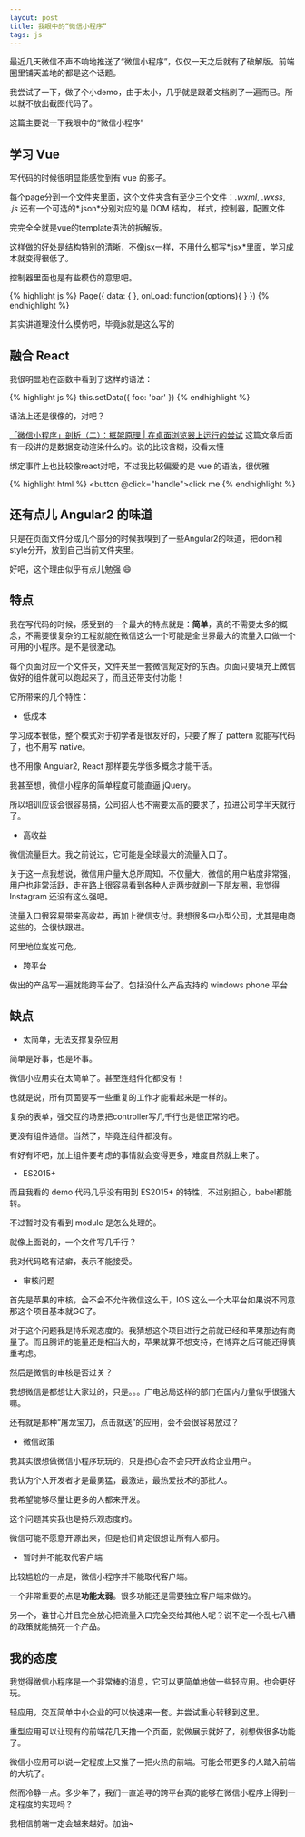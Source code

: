 ```yaml
---
layout: post
title: 我眼中的“微信小程序”
tags: js
---
```


最近几天微信不声不响地推送了“微信小程序”，仅仅一天之后就有了破解版。前端圈里铺天盖地的都是这个话题。

我尝试了一下，做了个小demo，由于太小，几乎就是跟着文档刷了一遍而已。所以就不放出截图代码了。

这篇主要说一下我眼中的“微信小程序”

## 学习 Vue

写代码的时候很明显能感觉到有 vue 的影子。

每个page分到一个文件夹里面，这个文件夹含有至少三个文件：*.wxml*, *.wxss*, *.js* 还有一个可选的*.json*分别对应的是 DOM 结构， 样式，控制器，配置文件

完完全全就是vue的template语法的拆解版。

这样做的好处是结构特别的清晰，不像jsx一样，不用什么都写*.jsx*里面，学习成本就变得很低了。

控制器里面也是有些模仿的意思吧。

{% highlight js %}
Page({
    data: {
    },
    onLoad: function(options){
    }
})
{% endhighlight %}

其实讲道理没什么模仿吧，毕竟js就是这么写的

## 融合 React

我很明显地在函数中看到了这样的语法：

{% highlight js %}
this.setData({
    foo: 'bar'
})
{% endhighlight %}

语法上还是很像的，对吧？

[「微信小程序」剖析（二）：框架原理 | 在桌面浏览器上运行的尝试](http://mp.weixin.qq.com/s?__biz=MjM5Mjg4NDMwMA==&mid=2652974111&idx=1&sn=93a868cdb59b5dd77c65c7a5303e6e31&scene=1&srcid=0924Q4gJJUa1P5HtJ7A45yPd&from=groupmessage&isappinstalled=0#wechat_redirect) 这篇文章后面有一段讲的是数据变动渲染什么的。说的比较含糊，没看太懂

绑定事件上也比较像react对吧，不过我比较偏爱的是 vue 的语法，很优雅

{% highlight html %}
<button @click="handle">click me</button>
{% endhighlight %}

## 还有点儿 Angular2 的味道

只是在页面文件分成几个部分的时候我嗅到了一些Angular2的味道，把dom和style分开，放到自己当前文件夹里。

好吧，这个理由似乎有点儿勉强 :smile:

## 特点

我在写代码的时候，感受到的一个最大的特点就是：**简单**，真的不需要太多的概念，不需要很复杂的工程就能在微信这么一个可能是全世界最大的流量入口做一个可用的小程序。是不是很激动。

每个页面对应一个文件夹，文件夹里一套微信规定好的东西。页面只要填充上微信做好的组件就可以跑起来了，而且还带支付功能！

它所带来的几个特性：

* 低成本

学习成本很低，整个模式对于初学者是很友好的，只要了解了 pattern 就能写代码了，也不用写 native。

也不用像 Angular2, React 那样要先学很多概念才能干活。

我甚至想，微信小程序的简单程度可能直逼 jQuery。

所以培训应该会很容易搞，公司招人也不需要太高的要求了，拉进公司学半天就行了。

* 高收益

微信流量巨大。我之前说过，它可能是全球最大的流量入口了。

关于这一点我想说，微信用户量大总所周知。不仅量大，微信的用户粘度非常强，用户也非常活跃，走在路上很容易看到各种人走两步就刷一下朋友圈，我觉得 Instagram 还没有这么强吧。

流量入口很容易带来高收益，再加上微信支付。我想很多中小型公司，尤其是电商这些的。会很快跟进。

阿里地位岌岌可危。

* 跨平台

做出的产品写一遍就能跨平台了。包括没什么产品支持的 windows phone 平台

## 缺点

* 太简单，无法支撑复杂应用

简单是好事，也是坏事。

微信小应用实在太简单了。甚至连组件化都没有！

也就是说，所有页面要写一些重复的工作才能看起来是一样的。

复杂的表单，强交互的场景把controller写几千行也是很正常的吧。

更没有组件通信。当然了，毕竟连组件都没有。

有好有坏吧，加上组件要考虑的事情就会变得更多，难度自然就上来了。

* ES2015+

而且我看的 demo 代码几乎没有用到 ES2015+ 的特性，不过别担心，babel都能转。

不过暂时没有看到 module 是怎么处理的。

就像上面说的，一个文件写几千行？

我对代码略有洁癖，表示不能接受。

* 审核问题

首先是苹果的审核，会不会不允许微信这么干，IOS 这么一个大平台如果说不同意那这个项目基本就GG了。

对于这个问题我是持乐观态度的。我猜想这个项目进行之前就已经和苹果那边有商量了。而且腾讯的能量还是相当大的，苹果就算不想支持，在博弈之后可能还得慎重考虑。

然后是微信的审核是否过关？

我想微信是都想让大家过的，只是。。。广电总局这样的部门在国内力量似乎很强大嘛。

还有就是那种“屠龙宝刀，点击就送”的应用，会不会很容易放过？

* 微信政策

我其实很想做微信小程序玩玩的，只是担心会不会只开放给企业用户。

我认为个人开发者才是最勇猛，最激进，最热爱技术的那批人。

我希望能够尽量让更多的人都来开发。

这个问题其实我也是持乐观态度的。

微信可能不愿意开源出来，但是他们肯定很想让所有人都用。

* 暂时并不能取代客户端

比较尴尬的一点是，微信小程序并不能取代客户端。

一个非常重要的点是**功能太弱**。很多功能还是需要独立客户端来做的。

另一个，谁甘心并且完全放心把流量入口完全交给其他人呢？说不定一个乱七八糟的政策就能搞死一个产品。

## 我的态度

我觉得微信小程序是一个非常棒的消息，它可以更简单地做一些轻应用。也会更好玩。

轻应用，交互简单中小企业的可以快速来一套。并尝试重心转移到这里。

重型应用可以让现有的前端花几天撸一个页面，就做展示就好了，别想做很多功能了。

微信小应用可以说一定程度上又推了一把火热的前端。可能会带更多的人踏入前端的大坑了。

然而冷静一点。多少年了，我们一直追寻的跨平台真的能够在微信小程序上得到一定程度的实现吗？

我相信前端一定会越来越好。加油~

